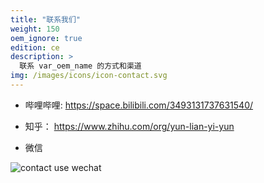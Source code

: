 ```yaml
---
title: "联系我们"
weight: 150
oem_ignore: true
edition: ce
description: >
  联系 var_oem_name 的方式和渠道
img: /images/icons/icon-contact.svg
---
```


* 哔哩哔哩:  https://space.bilibili.com/3493131737631540/

* 知乎： https://www.zhihu.com/org/yun-lian-yi-yun

* 微信

![contact use wechat](/images/contact_me_qr_20230321.png)
